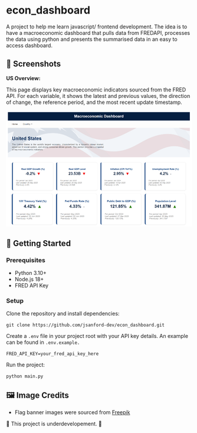 # econ_dashboard
A project to help me learn javascript/ frontend development. The idea is to have a macroeconomic dashboard that pulls data from FREDAPI, processes the data using python and presents the summarised data in an easy to access dashboard. 

## 📸 Screenshots

**US Overview:**

This page displays key macroeconomic indicators sourced from the FRED API. For each variable, it shows the latest and previous values, the direction of change, the reference period, and the most recent update timestamp.

![US_Overview](assets/us_dashboard_screenshot.png)

## 🚀 Getting Started

### Prerequisites
- Python 3.10+
- Node.js 18+
- FRED API Key

### Setup
Clone the repository and install dependencies:

```
git clone https://github.com/jsanford-dev/econ_dashboard.git

```

Create a ```.env``` file in your project root with your API key details. An example can be found in ```.env.example.```

```
FRED_API_KEY=your_fred_api_key_here
```

Run the project:

```
python main.py
```

## 🖼 Image Credits
- Flag banner images were sourced from [Freepik](https://www.freepik.com)

🔨 This project is underdevelopement. 🔨
